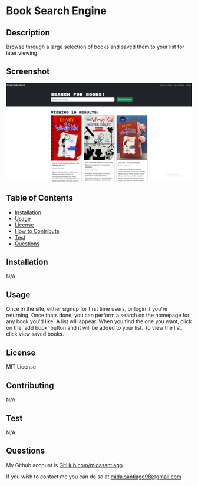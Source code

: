 # Book Search Engine
    
## Description
    
Browse through a large selection of books and saved them to your list for later viewing.

## Screenshot

![Full Application View](assets/book_engine_SS.PNG)
    
## Table of Contents
    
- [Installation](#installation)
- [Usage](#usage)
- [License](#license)
- [How to Contribute](#contributing)
- [Test](#test)
- [Questions](#questions)
    
## Installation
    
N/A
    
## Usage
    
Once in the site, either signup for first time users, or login if you're returning. Once thats done, you can perform a search on the homepage for any book you'd like. A list will appear. When you find the one you want, click on the 'add book' button and it will be added to your list. To view the list, click view saved books.
    
## License
    
MIT License
    
## Contributing
    
N/A
    
## Test
    
N/A
    
## Questions
    
My Github account is [GitHub.com/midasantiago](github.com/midasantiago)
    
If you wish to contact me you can do so at mida.santiago98@gmail.com
    
